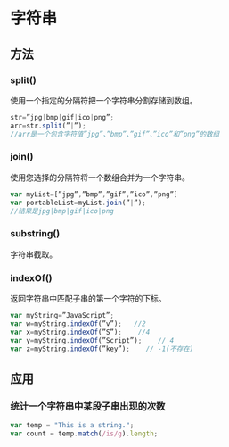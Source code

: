 # 字符串

## 方法
### split()
使用一个指定的分隔符把一个字符串分割存储到数组。

``` js
str=”jpg|bmp|gif|ico|png”;
arr=str.split(”|”);
//arr是一个包含字符值”jpg”、”bmp”、”gif”、”ico”和”png”的数组
```

### join()
使用您选择的分隔符将一个数组合并为一个字符串。

``` js
var myList=[”jpg”,”bmp”,”gif”,”ico”,”png”]
var portableList=myList.join(”|”);
//结果是jpg|bmp|gif|ico|png
```

### substring()
字符串截取。

### indexOf()
返回字符串中匹配子串的第一个字符的下标。

``` js
var myString=”JavaScript”;
var w=myString.indexOf(”v”);   //2
var x=myString.indexOf(”S”);    //4
var y=myString.indexOf(”Script”);    // 4
var z=myString.indexOf(”key”);    // -1(不存在)
```

## 应用
### 统计一个字符串中某段子串出现的次数
``` js
var temp = "This is a string.";
var count = temp.match(/is/g).length;
```
